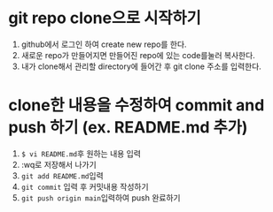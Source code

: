 # git repo clone으로 시작하기

1. github에서 로그인 하여 create new repo를 한다.
2. 새로운 repo가 만들어지면 만들어진 repo에 있는 code를눌러 복사한다.
3. 내가 clone해서 관리할 directory에 들어간 후 git clone 주소를 입력한다.

# clone한 내용을 수정하여 commit and push 하기 (ex. README.md 추가)

1. `$ vi README.md`후 원하는 내용 입력
2. :wq로 저장해서 나가기
3. `git add README.md`입력
4. `git commit` 입력 후 커밋내용 작성하기
5. `git push origin main`입력하여 push 완료하기
